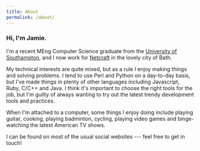 ```yaml
---
title: About
permalink: /about/
---
```


### Hi, I'm Jamie.

I'm a recent MEng Computer Science graduate from the [University of
Southampton](http://www.southampton.ac.uk/), and I now work for
[Netcraft](https://www.netcraft.com/) in the lovely city of Bath.

My technical interests are quite mixed, but as a rule I enjoy making things and
solving problems. I tend to use Perl and Python on a day-to-day basis, but I've
made things in plenty of other languages including Javascript, Ruby, C/C++ and
Java. I think it's important to choose the right tools for the job, but I'm
guilty of always wanting to try out the latest trendy development tools and
practices.

When I'm attached to a computer, some things I enjoy doing include playing
guitar, cooking, playing badminton, cycling, playing video games and
binge-watching the latest American TV shows.

I can be found on most of the usual social websites --- feel free to get in
touch!
